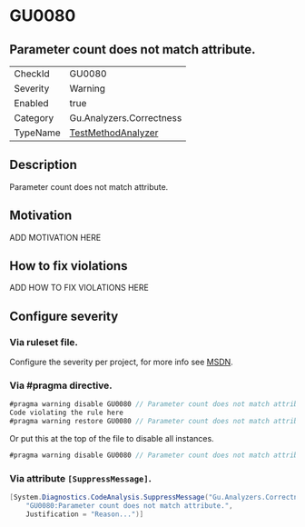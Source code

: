 # GU0080
## Parameter count does not match attribute.

<!-- start generated table -->
<table>
<tr>
  <td>CheckId</td>
  <td>GU0080</td>
</tr>
<tr>
  <td>Severity</td>
  <td>Warning</td>
</tr>
<tr>
  <td>Enabled</td>
  <td>true</td>
</tr>
<tr>
  <td>Category</td>
  <td>Gu.Analyzers.Correctness</td>
</tr>
<tr>
  <td>TypeName</td>
  <td><a href="https://github.com/GuOrg/Gu.Analyzers/blob/master/Gu.Analyzers.Analyzers/NodeAnalyzers/TestMethodAnalyzer.cs">TestMethodAnalyzer</a></td>
</tr>
</table>
<!-- end generated table -->

## Description

Parameter count does not match attribute.

## Motivation

ADD MOTIVATION HERE

## How to fix violations

ADD HOW TO FIX VIOLATIONS HERE

<!-- start generated config severity -->
## Configure severity

### Via ruleset file.

Configure the severity per project, for more info see [MSDN](https://msdn.microsoft.com/en-us/library/dd264949.aspx).

### Via #pragma directive.
```C#
#pragma warning disable GU0080 // Parameter count does not match attribute.
Code violating the rule here
#pragma warning restore GU0080 // Parameter count does not match attribute.
```

Or put this at the top of the file to disable all instances.
```C#
#pragma warning disable GU0080 // Parameter count does not match attribute.
```

### Via attribute `[SuppressMessage]`.

```C#
[System.Diagnostics.CodeAnalysis.SuppressMessage("Gu.Analyzers.Correctness", 
    "GU0080:Parameter count does not match attribute.", 
    Justification = "Reason...")]
```
<!-- end generated config severity -->